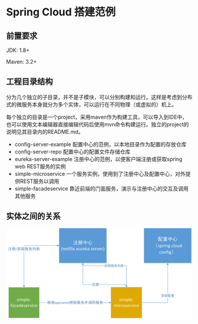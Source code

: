 
# Spring Cloud 搭建范例

## 前置要求

JDK: 1.8+

Maven: 3.2+

## 工程目录结构

分为几个独立的子目录，并不是子模块，可以分别构建和运行。这样是考虑到分布式的微服务本身就分为多个实体，可以运行在不同物理（或虚拟的）机上。

每个独立的目录是一个project，采用maven作为构建工具，可以导入到IDE中，也可以使用文本编辑器直接编辑代码后使用mvn命令构建运行。独立的project的说明见其目录内的README.md。

- config-server-example 配置中心的范例，以本地目录作为配置的存放仓库
- config-server-repo 配置中心的配置文件存储仓库
- eureka-server-example 注册中心的范例，以便客户端注册或获取spring web REST服务的实例
- simple-microservice 一个服务实例，使用到了注册中心及配置中心，对外提供REST服务以调用
- simple-facadeservice 靠近前端的门面服务，演示与注册中心的交互及调用其他服务

## 实体之间的关系

![](https://github.com/fengbiaoshan/publicdirectory/blob/master/spring-cloud-example-images/spring-cloud-example-relation.jpg?raw=true)



